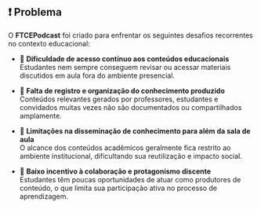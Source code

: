 ## ❗ Problema

O **FTCEPodcast** foi criado para enfrentar os seguintes desafios recorrentes no contexto educacional:

- 📌 **Dificuldade de acesso contínuo aos conteúdos educacionais**  
  Estudantes nem sempre conseguem revisar ou acessar materiais discutidos em aula fora do ambiente presencial.

- 📌 **Falta de registro e organização do conhecimento produzido**  
  Conteúdos relevantes gerados por professores, estudantes e convidados muitas vezes não são documentados ou compartilhados amplamente.

- 📌 **Limitações na disseminação de conhecimento para além da sala de aula**  
  O alcance dos conteúdos acadêmicos geralmente fica restrito ao ambiente institucional, dificultando sua reutilização e impacto social.

- 📌 **Baixo incentivo à colaboração e protagonismo discente**  
  Estudantes têm poucas oportunidades de atuar como produtores de conteúdo, o que limita sua participação ativa no processo de aprendizagem.
